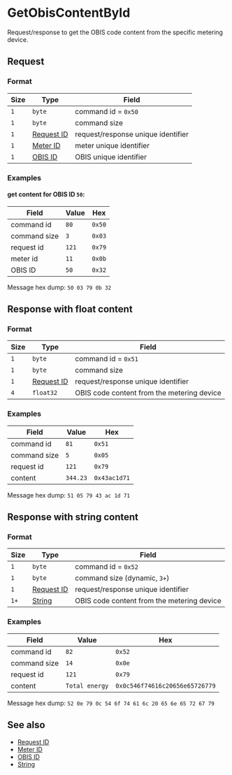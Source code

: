 # GetObisContentById

Request/response to get the OBIS code content from the specific metering device.


## Request

### Format

| Size | Type                                 | Field                              |
| ---- | ------------------------------------ | ---------------------------------- |
| `1`  | `byte`                               | command id = `0x50`                |
| `1`  | `byte`                               | command size                       |
| `1`  | [Request ID](../types.md#request-id) | request/response unique identifier |
| `1`  | [Meter ID](../types.md#meter-id)     | meter unique identifier            |
| `1`  | [OBIS ID](../types.md#obis-id)       | OBIS unique identifier             |

### Examples

#### get content for OBIS ID `50`:

| Field        | Value | Hex    |
| ------------ | ----- | ------ |
| command id   | `80`  | `0x50` |
| command size | `3`   | `0x03` |
| request id   | `121` | `0x79` |
| meter id     | `11`  | `0x0b` |
| OBIS ID      | `50`  | `0x32` |

Message hex dump: `50 03 79 0b 32`


## Response with float content

### Format

| Size | Type                                 | Field                                      |
| ---- | ------------------------------------ | ------------------------------------------ |
| `1`  | `byte`                               | command id = `0x51`                        |
| `1`  | `byte`                               | command size                               |
| `1`  | [Request ID](../types.md#request-id) | request/response unique identifier         |
| `4`  | `float32`                            | OBIS code content from the metering device |

### Examples

| Field        | Value    | Hex          |
| ------------ | -------- | ------------ |
| command id   | `81`     | `0x51`       |
| command size | `5`      | `0x05`       |
| request id   | `121`    | `0x79`       |
| content      | `344.23` | `0x43ac1d71` |

Message hex dump: `51 05 79 43 ac 1d 71`


## Response with string content

### Format

| Size | Type                                 | Field                                      |
| ---- | ------------------------------------ | ------------------------------------------ |
| `1`  | `byte`                               | command id = `0x52`                        |
| `1`  | `byte`                               | command size (dynamic, `3+`)               |
| `1`  | [Request ID](../types.md#request-id) | request/response unique identifier         |
| `1+` | [String](../types.md#string)         | OBIS code content from the metering device |

### Examples

| Field        | Value          | Hex                            |
| ------------ | -------------- | ------------------------------ |
| command id   | `82`           | `0x52`                         |
| command size | `14`           | `0x0e`                         |
| request id   | `121`          | `0x79`                         |
| content      | `Total energy` | `0x0c546f74616c20656e65726779` |

Message hex dump: `52 0e 79 0c 54 6f 74 61 6c 20 65 6e 65 72 67 79`


## See also

* [Request ID](../types.md#request-id)
* [Meter ID](../types.md#meter-id)
* [OBIS ID](../types.md#OBIS-id)
* [String](../types.md#string)
